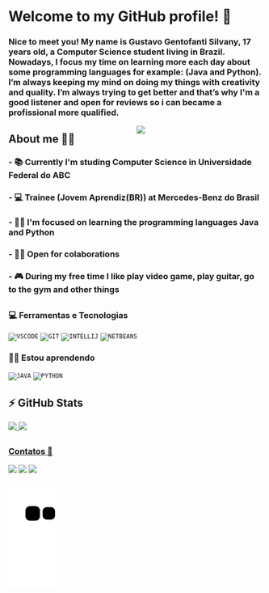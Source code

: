 # Welcome to my GitHub profile! 👋

### Nice to meet you! My name is Gustavo Gentofanti Silvany, 17 years old, a Computer Science student living in Brazil. Nowadays, I focus my time on learning more each day about some programming languages for example: (Java and Python). I’m always keeping my mind on doing my things with creativity and quality. I’m always trying to get better and that’s why I'm a good listener and open for reviews so i can became a profissional more qualified.
<img width="250px" align="right" src="https://user-images.githubusercontent.com/98665008/156689461-b3a8957d-c06f-4de7-8956-5928384a9e18.png">

## About me 👨‍💼

### - 📚 Currently I'm studing Computer Science in Universidade Federal do ABC

### - 💻 Trainee (Jovem Aprendiz(BR)) at Mercedes-Benz do Brasil

### - 👩‍💻 I'm focused on learning the programming languages Java and Python

### - 🤝🏻 Open for colaborations

### - 🎮 During my free time I like play video game, play guitar, go to the gym and other things

## 
### 💻 Ferramentas e Tecnologias

<code><img width="40px" src="https://cdn.jsdelivr.net/gh/devicons/devicon/icons/vscode/vscode-original.svg" title = "VSCODE"/></code>
<code><img width="40px" src="https://cdn.jsdelivr.net/gh/devicons/devicon/icons/git/git-original.svg" title = "GIT"/></code>
<code><img width="40px" src="https://cdn.jsdelivr.net/gh/devicons/devicon/icons/intellij/intellij-original.svg" title = "INTELLIJ"/></code>
<code><img width="40px" src="https://upload.wikimedia.org/wikipedia/commons/9/98/Apache_NetBeans_Logo.svg" title = "NETBEANS"/></code>

### 👨‍🎓 Estou aprendendo

<code><img width="40px" src="https://cdn.jsdelivr.net/gh/devicons/devicon/icons/java/java-original.svg" title = "JAVA"/></code>
<code><img width="40px" src="https://cdn.jsdelivr.net/gh/devicons/devicon/icons/python/python-original.svg" title = "PYTHON"/></code>

##
  ## ⚡ GitHub Stats
  
<div align="left/right">
  <a href="https://github.com/gustavogentofanti">
  <img height="180em" src="https://github-readme-stats.vercel.app/api?username=gustavogentofanti&show_icons=true&theme=tokyonight&include_all_commits=true&count_private=true"/> 
  <img height="180em" src="https://github-readme-stats.vercel.app/api/top-langs/?username=gustavogentofanti&layout=compact&langs_count=7&theme=tokyonight"/>
</div>
  
  ##
  ### Contatos 📱
  
  <div>
  <a href="https://instagram.com/gentuuu" target="_blank"><img src="https://img.shields.io/badge/-Instagram-%23E4405F?style=for-the-badge&logo=instagram&logoColor=white" target="_blank"></a>
  <a href = "mailto:gustavogentofanti.pro@gmail.com"><img src="https://img.shields.io/badge/Gmail-D14836?style=for-the-badge&logo=gmail&logoColor=white" target="_blank"></a>
  <a href="https://www.linkedin.com/in/gustavo-gentofanti-silvany-45125122b" target="_blank"><img src="https://img.shields.io/badge/-LinkedIn-%230077B5?style=for-the-badge&logo=linkedin&logoColor=white" target="_blank"></a> 
  </div>
 
 
  ##
  
![Snake animation](https://github.com/gustavogentofanti/gustavogentofanti/blob/output/github-contribution-grid-snake.svg)
